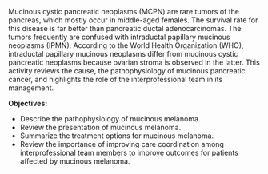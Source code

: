 Mucinous cystic pancreatic neoplasms (MCPN) are rare tumors of the pancreas, which mostly occur in middle-aged females. The survival rate for this disease is far better than pancreatic ductal adenocarcinomas. The tumors frequently are confused with intraductal papillary mucinous neoplasms (IPMN). According to the World Health Organization (WHO), intraductal papillary mucinous neoplasms differ from mucinous cystic pancreatic neoplasms because ovarian stroma is observed in the latter. This activity reviews the cause, the pathophysiology of mucinous pancreatic cancer, and highlights the role of the interprofessional team in its management.

**Objectives:**
- Describe the pathophysiology of mucinous melanoma.
- Review the presentation of mucinous melanoma.
- Summarize the treatment options for mucinous melanoma.
-  Review the importance of improving care coordination among interprofessional team members to improve outcomes for patients affected by mucinous melanoma.